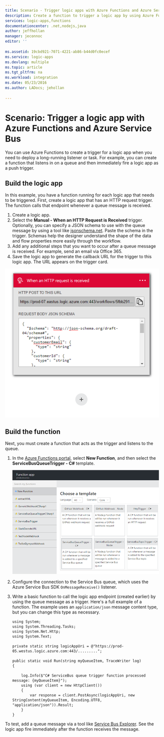 ```yaml
---
title: Scenario - Trigger logic apps with Azure Functions and Azure Service Bus | Microsoft Docs
description: Create a function to trigger a logic app by using Azure Functions and Azure Service Bus
services: logic-apps,functions
documentationcenter: .net,nodejs,java
author: jeffhollan
manager: jeconnoc
editor: ''

ms.assetid: 19cbd921-7071-4221-ab86-b44d0fc0ecef
ms.service: logic-apps
ms.devlang: multiple
ms.topic: article
ms.tgt_pltfrm: na
ms.workload: integration
ms.date: 05/23/2016
ms.author: LADocs; jehollan

---
```

# Scenario: Trigger a logic app with Azure Functions and Azure Service Bus

You can use Azure Functions to create a trigger for a logic app when you need to deploy a long-running listener or task. For example, you can create a function that listens in on a queue and then immediately fire a logic app as a push trigger.

## Build the logic app
In this example, you have a function running for each logic app that needs to be triggered. First, create a logic app that has an HTTP request trigger. The function calls that endpoint whenever a queue message is received.  

1. Create a logic app.
2. Select the **Manual - When an HTTP Request is Received** trigger.
   Optionally, you can specify a JSON schema to use with the queue message by using a tool like [jsonschema.net](http://jsonschema.net). Paste the schema in the trigger. Schemas help the designer understand the shape of the data and flow properties more easily through the workflow.
2. Add any additional steps that you want to occur after a queue message is received. For example, send an email via Office 365.  
3. Save the logic app to generate the callback URL for the trigger to this logic app. The URL appears on the trigger card.

![The callback URL appears on the trigger card][1]

## Build the function
Next, you must create a function that acts as the trigger and listens to the queue.

1. In the [Azure Functions portal](https://functions.azure.com/signin), select **New Function**, and then select the **ServiceBusQueueTrigger - C#** template.
   
    ![Azure Functions portal][2]
2. Configure the connection to the Service Bus queue, which uses the Azure Service Bus SDK `OnMessageReceive()` listener.
3. Write a basic function to call the logic app endpoint (created earlier) by using the queue message as a trigger. Here's a full example of a function. The example uses an `application/json` message content type, but you can change this type as necessary.
   
   ```
   using System;
   using System.Threading.Tasks;
   using System.Net.Http;
   using System.Text;
   
   private static string logicAppUri = @"https://prod-05.westus.logic.azure.com:443/.........";
   
   public static void Run(string myQueueItem, TraceWriter log)
   {
   
       log.Info($"C# ServiceBus queue trigger function processed message: {myQueueItem}");
       using (var client = new HttpClient())
       {
           var response = client.PostAsync(logicAppUri, new StringContent(myQueueItem, Encoding.UTF8, "application/json")).Result;
       }
   }
   ```

To test, add a queue message via a tool like [Service Bus Explorer](https://github.com/paolosalvatori/ServiceBusExplorer). See the logic app fire immediately after the function receives the message.

<!-- Image References -->
[1]: ./media/logic-apps-scenario-function-sb-trigger/manualtrigger.png
[2]: ./media/logic-apps-scenario-function-sb-trigger/newqueuetriggerfunction.png
